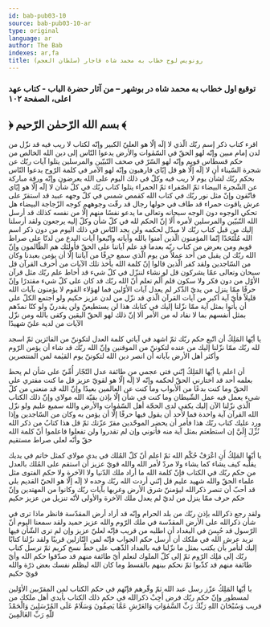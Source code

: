 ```yaml
---
id: bab-pub03-10
source: bab-pub03-10-ar
type: original
language: ar
author: The Bab
indexes: ar,fa
title: رونويس لوح خطاب به محمد شاه قاجار (سلطان العجم)
---
```

### توقيع اول خطاب به محمد شاه در بوشهر – من آثار حضرة الباب - كتاب عهد اعلى، الصفحة ۱۰۲

## ﴿ بسم الله الرّحمٰن الرّحيم ﴾

اقرء كتاب ذكر إسم ربّك الّذي لا إلٓه إلّا هو العليّ الكبير وإنّه لكتاب لا ريب فيه قد نزّل من لدن إمام مبين وإنّه لهو الحقّ في السّمٰوات والأرض يدعوا النّاس إلى دين الله الخالص من حكم قسطاس قويم وإنّه لهو السّرّ في صحف النّبيّين والمرسلين يتلوا آيات ربّك عن شجرة السّيناء أن لا إلٓه إلّا هو قل إيّاي فارهبون وإنّه لهو الآمر في كلمة الرّوح يدعوا النّاس بحكم ربّك لشأن يوم لا ريب فيه وكلّ في ذلك اليوم على الله يعرضون وإنّه ورقة مباركة عن الشّجرة البيضاء ثمّ الصّفراء ثمّ الحمراء يتلوا كتاب ربّك في كلّ شأن لا إلٓه إلّا هو إيّاي فاتّقون وإنّ مثل نور ربّك في كتاب الله كقمص شمس في كلّ وجهه عبيد قد استقرّ على عرش ياقوت حمراء قد طاف في حولها رجال قد رقّت وجوههم كوجه الزّجاجة البيضاء هل تحكي الوجوه دون الوجه سبحانه وتعالى ما يدعو نفسًا منهم إلّا من نفسه كذلك قد أرسل الله النّبيّين والمرسلين لأمره أَلَا إنّ الحكم لله في كلّ شأن وكلّ إليه يرجعون ولقد أرسلنا إليك من قبل كتاب ربّك لا مبدّل لحكمه ولن يجد النّاس في ذلك اليوم من دون ذكر اسم الله مُلْتَحَدًا إنّما المؤمنون الّذين آمنوا بالله وآياته واتّبعوا آيات البدع من لدنّا على صراط قويم ومن يعرض من كتاب ربّه بعدما قد علم آياتنا على الحقّ فأولئك هم الظّالمون وإنّ الله ربّك لن يقبل من أحد عملاً من يوم الّذي سمع حرفًا من آياتنا إلّا أن يؤمن بعبدنا وكان من السّاجدين ولقد كفر الّذين قالوا إنّ كلمة الله يأخذ تلك الآيات من أحرف القرآن قل سبحان وتعالى عمّا يشركون قل لو نشاء لننزّل في كلّ شيء قد أحاط علم ربّك مثل قرآن الأوّل من دون فكر ولا سكون قلم أَلَم تعلم أنّ الله ربّك قد كان على كلّ شيء مقتدرًا وإنّ حرفًا ممّا ينزل من يديّ الذّكر لم يعدل آيات الأوّلين فما لهؤلاء القوم لا يؤمنون بآيات الله قليلاً فأيّ آية أكبر من آيات القرآن الّذي قد نزّل من لدن عزيز حكيم ولو اجتمع الكلّ على أن يأتوا بمثل آية ممّا نزّلنا إليك في كتابك هذا لن يستطيعنّ ولن يقدرنّ ولو كنّا نمدّهم بمثل أنفسهم بما لا نفاد له من الأمر ألا إنّ ذلك لهو الحقّ اليقين وكفى بالله ومن نزّل الآيات من لديه عليّ شهيدًا

يا أيّها المَلِكُ أن اتّبع حكم ربّك ثمّ اشهد في آياتي كلمة العدل لتكوننّ من الفائزين ثمّ اسجد لله ربّك ممّا نزّلنا إليك من عنده لتكوننّ من الموقنين وإنّ الله ربّك قد شاء أن يؤمن الرّوم وأكثر أهل الأرض بآياته أن انصر دين الله لتكوننّ يوم القيٰمة لمن المنتصرين

أن اعلم يا أيّها المَلِكُ إنّني فتى عجمي من طائفة عدل التّجّار أُمِّيّ على شأن لم يحط بعلمه أحد قد اختارني الحقّ لحكمه وإنّه لا إلٓه إلّا هو لقويّ عزيز قل ما كنت مفتري على الحقّ وما كنت بدعًا من الأبواب وما كنت عن العالمين بعيدًا وإنّ الله قد منعني من كلّ شيء يعمل فيه عمل الشّيطان وما كنت في شأن إلّا بإذن بقيّة الله مولاي وإنّ ذلك الكتاب الّذي نزّلنا الآن إليك يكفي لدى الحجّة أهل السّمٰوات والأرض والله سميع عليم ولو نزّل الله القرآن آية واحدة فما لأحد أن يقول فيها حرفًا إلّا أن يؤمن به وكان من السّاجدين وإذا ورد عليك كتاب ربّك هذا فأمر أن يحضر الموحّدين مقرّ عزّتك ثمّ قل هذا كتابٌ من ذكر الله نُزِّلَ إِلَيَّ إن استطعتم بمثل آية منه فأتوني وإن لم تقدروا ولن تفعلوا فاعلموا أنّ كلمة الله حقّ وأنّه لعلى صراط مستقيم

يا أيّها المَلِكُ أَنِ اعْرَفْ حُكْم الله ثمّ اعلم أنّ كلّ المُلك في يدي مولاي كمثل خاتم في يديك يقلّبه كيف يشاء كما يشاء ولا مردّ لأمر الله والله قويّ عزيز أن استقم على المُلك بالعدل من حكم ربّك في الكتاب فإنّ كلمة الله ما أراد ملك الدّنيا ولا الآخرة ولا حكم الفتوى مثل علماء الحقّ والله شهيد عليم قل إنّني أردت الله ربّك وحده لا إلٓه إلّا هو الحيّ القديم بلى قد أحبّ أن تنصر ذكرالله ليؤمننّ شرق الأرض وغربها بآيات ربّك وكانوا من المهتدين وإنّ حكم حرف ممّا ينزل من لديّ لم يعدل ملك الآخرة والأولى لأنّه تنزيل من عزيز حكيم

ولقد رجع ذكرالله بإذن ربّك من بلد الحرام وإنّه قد أراد أرض المقدّسة فانظر ماذا ترى في شأن ذكرالله على الأرض المقدّسة في ملك الرّوم والله عزيز حميد ولقد سمعنا اليوم أنّ الرّسول قد حُبِسَ في البغداد أن اطلبه من قريب فإنّه لعليّ عزيز وإن لم ترى الشّأن فيها نريد عرش الله في ملكك أن أرسل حكم الجواب فإنّه لمن النّازلين قريبًا ولقد نزّلنا كتابًا إليك لتأمر بأن يكتب بمثل ما نزّلنا فيه بالمداد الذّهب على خطّ نسخ كريم ثمّ ترسل كتاب ربّك إلى مَلِك الرّوم ثمّ إلى كلّ الملوك لنعلم أيّ طائفة منهم قد صدّقوا حكم الله وأيّ طائفة منهم قد كذّبوا ثمّ نحكم بينهم بالقسط وما كان الله ليظلم نفسك بعض ذرّة والله قويّ حكيم

يا أيّها المَلِكُ عزّز رسل عبد الله ثمّ وقّرهم فإنّهم في حكم الكتاب لمن المقرّبين الأوّلين لمسطور وإنّ حكم ربّك فرض أَجِبْ ذكرالله في حكم ذلك الكتاب بأيدي أهل ملكك من قريب وَسُبْحَانَ اللهِ رَبِّكَ رَبِّ السَّمٰوَاتِ وَالعَرْشِ عَمَّا يَصِفُونَ وَسَلَامٌ عَلَى المُرْسَلِينَ وَالْحَمْدُ للّهِ رَبِّ العَالَمِينَ